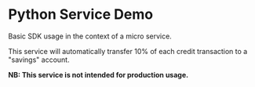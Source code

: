 # Python Service Demo

Basic SDK usage in the context of a micro service.

This service will automatically transfer 10% of each credit transaction to a "savings" account.

**NB: This service is not intended for production usage.**
